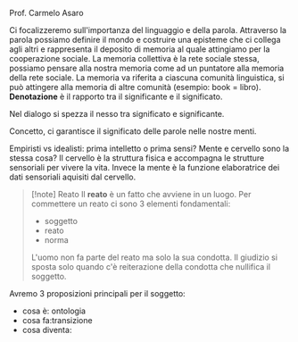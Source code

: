 Prof.  Carmelo Asaro

Ci focalizzeremo sull'importanza del linguaggio e della parola.
Attraverso la parola possiamo definire il mondo e costruire una episteme che ci collega agli altri e rappresenta il deposito di memoria al quale attingiamo per la cooperazione sociale.
La memoria collettiva è la rete sociale stessa, possiamo pensare alla nostra memoria come ad un puntatore alla memoria della rete sociale. La memoria va riferita a ciascuna comunità linguistica, si può attingere alla memoria di altre comunità (esempio: book = libro). **Denotazione** è il rapporto tra il significante e il significato. 

Nel dialogo si spezza il nesso tra significato e significante.

Concetto, ci garantisce il significato delle parole nelle nostre menti.

Empiristi vs idealisti: prima intelletto o prima sensi?
Mente e cervello sono la stessa cosa? Il cervello è la struttura fisica e accompagna le strutture sensoriali per vivere la vita. Invece la mente è la funzione elaboratrice dei dati sensoriali aquisiti dal cervello.

>[!note] Reato
Il **reato** è un fatto che avviene in un luogo.
Per commettere un reato ci sono 3 elementi fondamentali:
>- soggetto
>- reato
>- norma
>
>L'uomo non fa parte del reato ma solo la sua condotta. Il giudizio si sposta solo quando c'è reiterazione della condotta che nullifica il soggetto.

Avremo 3 proposizioni principali per il soggetto:
- cosa è: ontologia
- cosa fa:transizione
- cosa diventa: